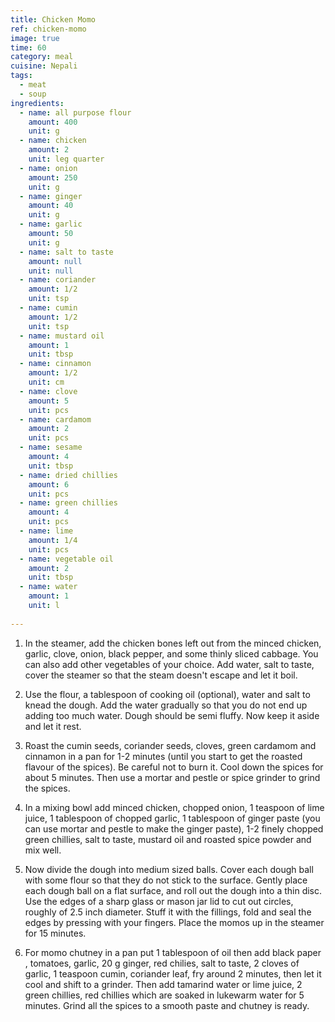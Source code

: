 ```yaml
---
title: Chicken Momo
ref: chicken-momo
image: true
time: 60
category: meal
cuisine: Nepali
tags:
  - meat
  - soup
ingredients:
  - name: all purpose flour
    amount: 400
    unit: g
  - name: chicken
    amount: 2
    unit: leg quarter
  - name: onion
    amount: 250
    unit: g
  - name: ginger
    amount: 40
    unit: g
  - name: garlic
    amount: 50
    unit: g
  - name: salt to taste
    amount: null
    unit: null
  - name: coriander
    amount: 1/2
    unit: tsp
  - name: cumin
    amount: 1/2
    unit: tsp
  - name: mustard oil
    amount: 1
    unit: tbsp
  - name: cinnamon
    amount: 1/2
    unit: cm
  - name: clove
    amount: 5
    unit: pcs
  - name: cardamom
    amount: 2
    unit: pcs
  - name: sesame
    amount: 4
    unit: tbsp
  - name: dried chillies
    amount: 6
    unit: pcs
  - name: green chillies
    amount: 4
    unit: pcs
  - name: lime 
    amount: 1/4
    unit: pcs
  - name: vegetable oil
    amount: 2
    unit: tbsp
  - name: water
    amount: 1
    unit: l
    
---
```


1. In the steamer, add the chicken bones left out from the minced chicken, garlic, clove, onion, black pepper, and some thinly sliced cabbage. You can also add other vegetables of your choice. Add water, salt to taste, cover the steamer so that the steam doesn't escape  and let it boil.

2. Use the flour, a tablespoon of cooking oil (optional), water and salt to knead the dough. Add the water gradually so that you do not end up adding too much water. Dough should be semi fluffy. Now keep it aside and let it rest.

3. Roast the cumin seeds, coriander seeds, cloves, green cardamom and cinnamon in a pan for 1-2 minutes (until you start to get the roasted flavour of the spices). Be careful not to burn it. Cool down the spices for about 5 minutes. Then use a mortar and pestle or spice grinder to grind the spices.

4. In a mixing bowl add minced chicken, chopped onion, 1 teaspoon of lime juice, 1 tablespoon of chopped garlic, 1 tablespoon of ginger paste (you can use mortar and pestle to make the ginger paste), 1-2 finely chopped green chillies, salt to taste, mustard oil and roasted spice powder and mix well. 

5. Now divide the dough into medium sized balls. Cover each dough ball with some flour so that they do not stick to the surface. Gently place each dough ball on a flat surface, and roll out the dough into a thin disc. Use the edges of a sharp glass or mason jar lid to cut out circles, roughly of 2.5 inch diameter. Stuff it with the fillings, fold and seal the edges by pressing with your fingers. Place the momos up in the steamer for 15 minutes. 

6. For momo chutney in a pan put 1 tablespoon of oil then add black paper , tomatoes, garlic, 20 g ginger, red chilies, salt to taste, 2 cloves of garlic, 1 teaspoon cumin, coriander leaf, fry around 2 minutes, then let it cool and shift to a grinder. Then add tamarind water or lime juice, 2 green chillies, red chillies which are soaked in lukewarm water for 5 minutes. Grind all the spices to a smooth paste and  chutney is ready.









